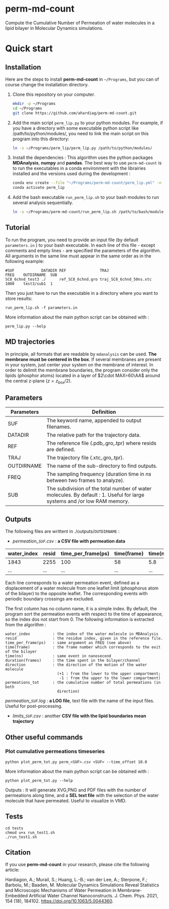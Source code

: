 # perm-md-count

Compute the Cumulative Number of Permeation of water molecules in a lipid bilayer in Molecular Dynamics simulations.

Quick start
===========


Installation
------------
Here are the steps to install **perm-md-count** in `~/Programs`, but you can of course change the installation directory.

1. Clone this repository on your computer.
   ```bash
   mkdir -p ~/Programs
   cd ~/Programs
   git clone https://github.com/ahardiag/perm-md-count.git
   ```

2. Add the main script `perm_lip.py` to your python modules. 
For example, if you have a directory with some executable python script like /path/to/python/modules/, you need to link the main script on this program into this directory:
    ```bash
   ln -s ~/Programs/perm_lip/perm_lip.py /path/to/python/modules/ 
   ```
3. Install the dependencies :
This algorithm uses the python packages **MDAnalysis**, **numpy** and **pandas**.
The best way to use `perm-md-count` is to run the executables in a conda environment with the librairies installed and the versions used during the development :
    ```bash
    conda env create --file "~/Programs/perm-md-count/perm_lip.yml" -n perm_lip
    conda activate perm_lip
   ```
4. Add the bash executable `run_perm_lip.sh` to your bash modules to run several analysis sequentially. 
    ```bash
   ln -s ~/Programs/perm-md-count/run_perm_lip.sh /path/to/bash/modules/ 
   ```


Tutorial
--------

To run the program, you need to provide an input file (by default `parameters.in` ) to your bash executable. In each line of this file - except comments and empty lines - are specified the parameters of the algorithm.
All arguments in the same line must appear in the same order as in the following example:

    #SUF            DATADIR REF               TRAJ                     FREQ    OUTDIRNAME  SUB 
    SC8_6chnd_test3 ./      ref_SC8_6chnd.gro traj_SC8_6chnd_50ns.xtc  1000    test3/sub1  1
    
Then you just have to run the executable in a directory where you want to store results:

    run_perm_lip.sh -f parameters.in

More information about the main python script can be obtained with :

    perm_lip.py --help


MD trajectories
-------
In principle, all formats that are readable by `mdanalysis` can be used. **The membrane must be centered in the box**. If several membranes are present in your system, just center your system on the membrane of interest. In order to delimit the membrane boundaries, the program consider only the lipids (phosphor atoms) located in a layer of $2\cdot MAX=60\AA$ around the central z-plane ($z = z_{box}/2$).

Parameters
-------
Parameters      | Definition
----------------|-----------------------------------------------------------
SUF             | The keyword name, appended to output filenames.
DATADIR         | The relative path for the trajectory data.
REF             | The reference file (.pdb,.gro,.tpr) where resids are defined. 
TRAJ            | The trajectory file (.xtc,.gro,.tpr).
OUTDIRNAME      | The name of the sub-directory to find outputs.
FREQ            | The sampling frequency (duration time in _ns_ between two frames to analyze).
SUB             | The subdivision of the total number of water molecules. By default : 1. Useful for large systems and /or low RAM memory.

Outputs
-------
The following files are writtent in ./outputs/`OUTDIRNAME` :

- *permeation_`SUF`.csv* : **a CSV file with permeation data**

water_index  | resid |  time_per_frame(ps)  |   time(frame) |   time(ns)|   duration(frames) | direction |  permeations_tot
|-|-|-|-|-|-|-|-|
1843|2255|100|58|5.8|41.0|-1|0|
...|...|...|...|...|...|...|...|

Each line corresponds to a water permeation event, defined as a displacement of a water molecule from one leaflet limit (phosphorus atom of the bilayer) to the opposite leaflet. The corresponding events with periodic boundary crossings are excluded.

The first column has no column name, it is a simple index. By default, the program sort the permeation events with respect to the time of appearance, so the index dos not start from 0.
The following information is extracted from the algorithm :

    water_index          : the index of the water molecule in MDAnalysis
    resid                : the residue index, given in the reference file.
    time_per_frame(ps)   : same argument as FREQ (see above)
    time(frame)          : the frame number which corresponds to the exit of the bilayer
    time(ns)             : same event in nanosecond
    duration(frames)     : the time spent in the bilayer/channel
    direction            : the direction of the motion of the water molecule 
                           (+1 : from the lower to the upper compartment;
                            -1 : from the upper to the lower compartment)
    permeations_tot      : the cumulative number of total permeations (in both 
                           direction) 

  *permeation_`SUF`.log* : **a LOG file**, text file with the name of the input files. Useful for post-processing.

- *limits_`SUF`.csv* : another **CSV file with the lipid boundaries mean trajectory**


Other useful commands
-------

### Plot cumulative permeations timeseries

    python plot_perm_tot.py perm_<SUF>.csv <SUF> --time_offset 10.0

More information about the main python script can be obtained with :

    python plot_perm_tot.py --help

Outputs : 
It will generate XVG,PNG and PDF files with the number of permeations along time, and a **SEL text file** with the selection of the water molecule that have permeated. Useful to visualize in VMD.

Tests
-------
    cd tests
    chmod u+x run_test1.sh
    ./run_test1.sh

Citation
-------
If you use **perm-md-count** in your research, please cite the following article:

Hardiagon, A.; Murail, S.; Huang, L.-B.; van der Lee, A.; Sterpone, F.; Barboiu, M.; Baaden, M. Molecular Dynamics Simulations Reveal Statistics and Microscopic Mechanisms of Water Permeation in Membrane-Embedded Artificial Water Channel Nanoconstructs. J. Chem. Phys. 2021, 154 (18), 184102. https://doi.org/10.1063/5.0044360.
